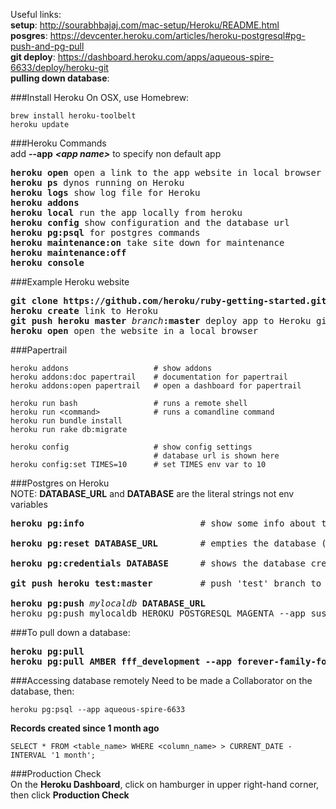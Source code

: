 Useful links:  
**setup**: http://sourabhbajaj.com/mac-setup/Heroku/README.html  
**posgres**: https://devcenter.heroku.com/articles/heroku-postgresql#pg-push-and-pg-pull  
**git deploy**: https://dashboard.heroku.com/apps/aqueous-spire-6633/deploy/heroku-git   
**pulling down database**: 


###Install Heroku
On OSX, use Homebrew:  
```
brew install heroku-toolbelt
heroku update
```

###Heroku Commands  
add **--app** ***\<app name\>*** to specify non default app  
<pre>
<b>heroku open</b> open a link to the app website in local browser
<b>heroku ps</b> dynos running on Heroku
<b>heroku logs</b> show log file for Heroku
<b>heroku addons</b>
<b>heroku local</b> run the app locally from heroku
<b>heroku config</b> show configuration and the database url
<b>heroku pg:psql</b> for postgres commands
<b>heroku maintenance:on</b> take site down for maintenance
<b>heroku maintenance:off</b>
<b>heroku console</b>
</pre>
  

###Example Heroku website
<pre>
<b>git clone https://github.com/heroku/ruby-getting-started.git</b> get the example app
<b>heroku create</b> link to Heroku
<b>git push heroku master</b> <em>branch</em><b>:master</b> deploy app to Heroku git
<b>heroku open</b> open the website in a local browser
</pre>

###Papertrail
```
heroku addons                   # show addons
heroku addons:doc papertrail    # documentation for papertrail
heroku addons:open papertrail   # open a dashboard for papertrail

heroku run bash                 # runs a remote shell
heroku run <command>            # runs a comandline command
heroku run bundle install
heroku run rake db:migrate

heroku config                   # show config settings
                                # database url is shown here
heroku config:set TIMES=10      # set TIMES env var to 10
```
###Postgres on Heroku  
NOTE: **DATABASE_URL** and **DATABASE** are the literal strings not env variables  
<pre>
<b>heroku pg:info</b>                      # show some info about the database

<b>heroku pg:reset DATABASE_URL</b>        # empties the database (DO NOT DELETE THE DATABASE, empty it using this)

<b>heroku pg:credentials DATABASE</b>      # shows the database credentials (username, password)

<b>git push heroku test:master</b>         # push 'test' branch to 'master' on heroku

<b>heroku pg:push</b> <em>mylocaldb</em> <b>DATABASE_URL</b>
heroku pg:push mylocaldb HEROKU_POSTGRESQL_MAGENTA --app sushi
</pre>

###To pull down a database:
<pre>
<b>heroku pg:pull</b>
<b>heroku pg:pull AMBER fff_development --app forever-family-foundation</b>
</pre>

###Accessing database remotely
Need to be made a Collaborator on the database, then:  
```
heroku pg:psql --app aqueous-spire-6633
```
**Records created since 1 month ago**  
```
SELECT * FROM <table_name> WHERE <column_name> > CURRENT_DATE - INTERVAL '1 month';
```
###Production Check  
On the **Heroku  Dashboard**, click on hamburger in upper right-hand corner, then click **Production Check**
